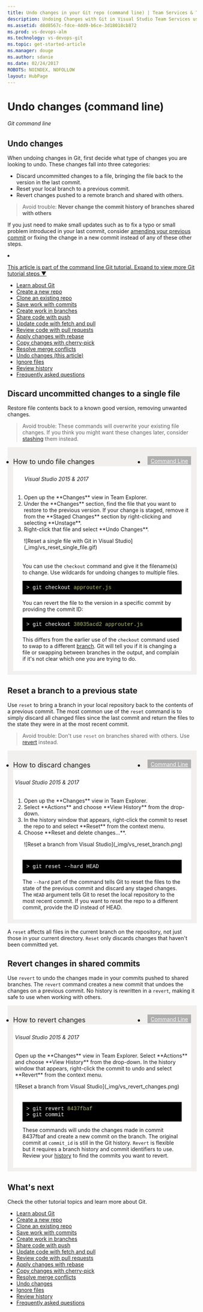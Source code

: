 ```yaml
---
title: Undo changes in your Git repo (command line) | Team Services & TFS
description: Undoing Changes with Git in Visual Studio Team Services using reset and revert.
ms.assetid: d8d8567c-fdce-4dd9-b6ce-3d18018cb872
ms.prod: vs-devops-alm
ms.technology: vs-devops-git
ms.topic: get-started-article
ms.manager: douge
ms.author: sdanie
ms.date: 02/24/2017
ROBOTS: NOINDEX, NOFOLLOW
layout: HubPage
---
```


#  Undo changes (command line)

###### Git command line

## Undo changes

When undoing changes in Git, first decide what type of changes you are looking to undo. These changes fall into three categories:

- Discard uncommitted changes to a file, bringing the file back to the version in the last commit.
- Reset your local branch to a previous commit.
- Revert changes pushed to a remote branch and shared with others.

> Avoid trouble: **Never change the commit history of branches shared with others**

If you just need to make small updates such as to fix a typo or small problem introduced in your last commit, consider [amending your previous commit](commits-cmdline.md) or fixing the change
in a new commit instead of any of these other steps. 

<li><p><a data-toggle="collapse" href="#expando-git-cmdline-tutorial">This article is part of the command line Git tutorial. Expand to view more Git tutorial steps &#x25BC;</a></p>
<div class="collapse" id="expando-git-cmdline-tutorial">
<ul>
<li><a href="gitworkflow-cmdline.md">Learn about Git</a></li>
<li><a href="creatingrepo-cmdline.md">Create a new repo</a></li>
<li><a href="clone-cmdline.md">Clone an existing repo</a></li>
<li><a href="commits-cmdline.md">Save work with commits</a></li>
<li><a href="branches-cmdline.md">Create work in branches</a></li>
<li><a href="pushing-cmdline.md">Share code with push</a></li>
<li><a href="pulling-cmdline.md">Update code with fetch and pull</a></li>
<li><a href="pullrequest-cmdline.md">Review code with pull requests</a></li>
<li><a href="rebase-cmdline.md">Apply changes with rebase</a></li>
<li><a href="cherry-pick-cmdline.md">Copy changes with cherry-pick</a></li>
<li><a href="merging-cmdline.md">Resolve merge conflicts</a></li>
<li><a href="undo-cmdline.md">Undo changes (this article)</a></li>
<li><a href="ignore-files-cmdline.md">Ignore files</a></li>
<li><a href="history-cmdline.md">Review history</a></li>
<li><a href="howto-cmdline.md">Frequently asked questions</a></li>
</ul>
</div>
</li> 

## Discard uncommitted changes to a single file

Restore file contents back to a known good version, removing unwanted changes.

> Avoid trouble: These commands will overwrite your existing file changes.  If you think you might want these changes later, consider [stashing](howto-cmdline.md#stash) them instead.

<div style="background-color: #f2f0ee;padding-top:10px;padding-bottom:10px;">
<ul class="nav nav-pills" style="padding-right:15px;padding-left:15px;padding-bottom:5px;vertical-align:top;font-size:18px;">
<li style="float:left;" data-toggle="collapse" data-target="#changeexample2">How to undo file changes</li>
<li style="float: right;"><a style="max-width: 374px;min-width: 120px;vertical-align: top;background-color:#AEAEAE;margin: 0px 0px 0px 8px;min-width:90px;color: #fff;border: solid 2px #AEAEAE;border-radius: 0;padding: 2px 6px 0px 6px;outline-style:none;height:32px;font-size:14px;font-weight:400" data-toggle="pill" href="#cmdline2">Command Line</a></li>
</ul>

<div id="changeexample2" class="tab-content collapse in fade" style="background-color: #ffffff;margin-left: 15px;margin-right:15px;padding: 5px 5px 5px 5px;">
<div id="vs2" class="tab-pane fade">
<h6 style="padding-left:25px;">Visual Studio 2015 &amp; 2017</h6>
<ol><li>Open up the **Changes** view in Team Explorer.
<li>Under the **Changes** section, find the file that you want to restore to the previous version. If your change is staged, remove it from the **Staged Changes** section by right-clicking and selecting **Unstage**.
<li>Right-click that file and select **Undo Changes**.    
   <p>![Reset a single file with Git in Visual Studio](_img/vs_reset_single_file.gif)
</ol>

</div>

<div class="tab-pane fade in active" id="cmdline2" style="background-color: #ffffff;margin-left: 15px;margin-right:15px;padding: 5px 5px 5px 5px;">

You can use the `checkout` command and give it the filename(s) to change. Use wildcards for undoing changes to multiple files.

<pre style="color:white;background-color:black;font-family:Consolas,Courier,monospace;padding:10px">
&gt; git checkout <font color="#b5bd68">approuter.js</font>
</pre>

You can revert the file to the version in a specific commit by providing the commit ID:

<pre style="color:white;background-color:black;font-family:Consolas,Courier,monospace;padding:10px">
&gt; git checkout <font color="#b5bd68">38035acd2 approuter.js</font>
</pre>

This differs from the earlier use of the `checkout` command used to swap to a different [branch](branches-cmdline.md). 
Git will tell you if it is changing a file or swapping between branches in the output, and complain if it's not clear which one you are trying to do.

</div></div></div>

## Reset a branch to a previous state

Use `reset` to bring a branch in your local repository back to the contents of a previous commit. The most common use of the `reset` command is 
to simply discard all changed files since the last commit and return the files to the state they were in at the most recent commit.

> Avoid trouble: Don't use `reset` on branches shared with others. Use [revert](undo-cmdline.md#revert) instead.

<div style="background-color: #f2f0ee;padding-top:10px;padding-bottom:10px;">
<ul class="nav nav-pills" style="padding-right:15px;padding-left:15px;padding-bottom:5px;vertical-align:top;font-size:18px;">
<li style="float:left;" data-toggle="collapse" data-target="#changeexample">How to discard changes</li>
<li style="float: right;"><a style="max-width: 374px;min-width: 120px;vertical-align: top;background-color:#AEAEAE;margin: 0px 0px 0px 8px;min-width:90px;color: #fff;border: solid 2px #AEAEAE;border-radius: 0;padding: 2px 6px 0px 6px;outline-style:none;height:32px;font-size:14px;font-weight:400" data-toggle="pill" href="#cmdline0">Command Line</a></li>
</ul>

<div id="changeexample" class="tab-content collapse in fade" style="background-color: #ffffff;margin-left: 15px;margin-right:15px;padding: 5px 5px 5px 5px;">
<div id="vs0" class="tab-pane fade">
<h6>Visual Studio 2015 &amp; 2017</h6>

<ol><li>Open up the **Changes** view in Team Explorer. 
<li>Select **Actions** and choose **View History** from the drop-down. 
<li>In the history window that appears, right-click the commit to reset the repo to and select **Reset** from the context menu. 
<li>Choose **Reset and delete changes...**.

   <p>![Reset a branch from Visual Studio](_img/vs_reset_branch.png)
</li></ol>
</div>

<div class="tab-pane fade in active" id="cmdline0" style="background-color: #ffffff;margin-left: 15px;margin-right:15px;padding: 5px 5px 5px 5px;">

<pre style="color:white;background-color:black;font-family:Consolas,Courier,monospace;padding:10px">
&gt; git reset --hard HEAD 
</pre>

The `--hard` part of the command tells Git to reset the files to the state of the previous commit and discard any staged changes. 
The `HEAD` argument tells Git to reset the local repository to the most recent commit. If you want to reset the repo to a different commit, provide the ID instead of HEAD.
</div></div></div>   

A `reset` affects all files in the current branch on the repository, not just those in your current directory. `Reset` only discards changes that haven't 
been committed yet.

<a name="revert"></a>

## Revert changes in shared commits

Use `revert` to undo the changes made in your commits pushed to shared branches. The `revert` command creates a new commit that undoes the changes on a previous commit. No history is rewritten
in a `revert`, making it safe to use when working with others.

<div style="background-color: #f2f0ee;padding-top:10px;padding-bottom:10px;">
<ul class="nav nav-pills" style="padding-right:15px;padding-left:15px;padding-bottom:5px;vertical-align:top;font-size:18px;">
<li style="float:left;" data-toggle="collapse" data-target="#changeexample1">How to revert changes</li>
<li style="float: right;"><a style="max-width: 374px;min-width: 120px;vertical-align: top;background-color:#AEAEAE;margin: 0px 0px 0px 8px;min-width:90px;color: #fff;border: solid 2px #AEAEAE;border-radius: 0;padding: 2px 6px 0px 6px;outline-style:none;height:32px;font-size:14px;font-weight:400" data-toggle="pill" href="#cmdline1">Command Line</a></li>
</ul>

<div id="changeexample1" class="tab-content collapse in fade" style="background-color: #ffffff;margin-left: 15px;margin-right:15px;padding: 5px 5px 5px 5px;">
<div id="vs1" class="tab-pane fade">
<h6>Visual Studio 2015 &amp; 2017</h6>

<p>Open up the **Changes** view in Team Explorer. Select **Actions** and choose **View History** from the drop-down. In the history window that appears, right-click the commit to undo and
select **Revert** from the context menu.

<p>![Reset a branch from Visual Studio](_img/vs_revert_changes.png)
</div>

<div class="tab-pane fade in active" id="cmdline1" style="background-color: #ffffff;margin-left: 15px;margin-right:15px;padding: 5px 5px 5px 5px;">
<pre style="color:white;background-color:black;font-family:Consolas,Courier,monospace;padding:10px">
&gt; git revert <font color="#b5bd68">8437fbaf</font>
&gt; git commit
</pre>

These commands will undo the changes made in commit 8437fbaf and create a new commit on the branch. The original commit at `commit_id` is still in the Git history.
`Revert` is flexible but it requires a branch history and commit identifiers to use. Review your [history](history-cmdline.md) to find the commits you want to revert. 

</div></div></div>

## What's next

Check the other tutorial topics and learn more about Git.

- [Learn about Git](gitworkflow-cmdline.md)
- [Create a new repo](creatingrepo-cmdline.md)
- [Clone an existing repo](clone-cmdline.md)
- [Save work with commits](commits-cmdline.md)
- [Create work in branches](branches-cmdline.md)
- [Share code with push](pushing-cmdline.md)
- [Update code with fetch and pull](pulling-cmdline.md)
- [Review code with pull requests](pullrequest-cmdline.md)
- [Apply changes with rebase](rebase-cmdline.md)
- [Copy changes with cherry-pick](cherry-pick-cmdline.md)
- [Resolve merge conflicts](merging-cmdline.md)
- [Undo changes](undo-cmdline.md)
- [Ignore files](ignore-files-cmdline.md)
- [Review history](history-cmdline.md)
- [Frequently asked questions](howto-cmdline.md)